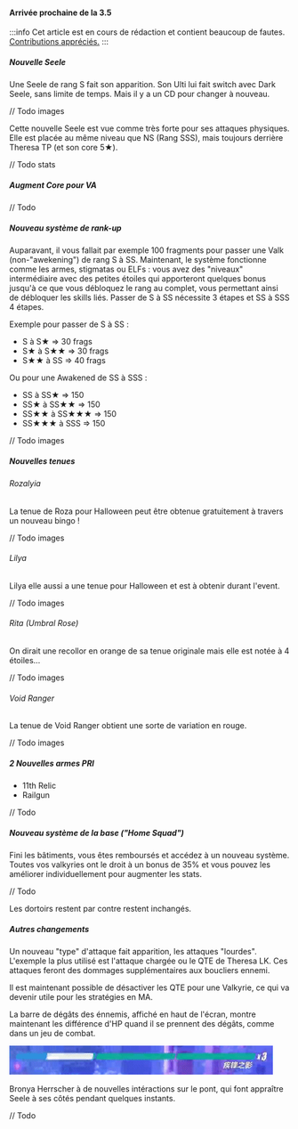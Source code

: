 #### Arrivée prochaine de la 3.5

:::info
Cet article est en cours de rédaction et contient beaucoup de fautes. [Contributions appréciés.](https://github.com/mkody/hi3/blob/master/src/assets/md/news-3.5.md)
:::

##### Nouvelle Seele

Une Seele de rang S fait son apparition. Son Ulti lui fait switch avec Dark Seele, sans limite de temps. Mais il y a un CD pour changer à nouveau.

// Todo images

Cette nouvelle Seele est vue comme très forte pour ses attaques physiques. Elle est placée au même niveau que NS (Rang SSS), mais toujours derrière Theresa TP (et son core 5★).

// Todo stats

##### Augment Core pour VA

// Todo

##### Nouveau système de rank-up

Auparavant, il vous fallait par exemple 100 fragments pour passer une Valk (non-"awekening") de rang S à SS. Maintenant, le système fonctionne comme les armes, stigmatas ou ELFs : vous avez des "niveaux" intermédiaire avec des petites étoiles qui apporteront quelques bonus jusqu'à ce que vous débloquez le rang au complet, vous permettant ainsi de débloquer les skills liés. Passer de S à SS nécessite 3 étapes et SS à SSS 4 étapes.

Exemple pour passer de S à SS :
- S à S★ => 30 frags
- S★ à S★★ => 30 frags
- S★★ à SS => 40 frags

Ou pour une Awakened de SS à SSS :
- SS à SS★ => 150
- SS★ à SS★★ => 150
- SS★★ à SS★★★ => 150
- SS★★★ à SSS => 150

// Todo images

##### Nouvelles tenues

###### Rozalyia

La tenue de Roza pour Halloween peut être obtenue gratuitement à travers un nouveau bingo !

// Todo images

###### Lilya

Lilya elle aussi a une tenue pour Halloween et est à obtenir durant l'event.

// Todo images

###### Rita (Umbral Rose)

On dirait une recollor en orange de sa tenue originale mais elle est notée à 4 étoiles...

// Todo images

###### Void Ranger

La tenue de Void Ranger obtient une sorte de variation en rouge.

// Todo images

##### 2 Nouvelles armes PRI

- 11th Relic
- Railgun

// Todo

##### Nouveau système de la base ("Home Squad")

Fini les bâtiments, vous êtes remboursés et accédez à un nouveau système.
Toutes vos valkyries ont le droit à un bonus de 35% et vous pouvez les améliorer individuellement pour augmenter les stats.

// Todo

Les dortoirs restent par contre restent inchangés.

##### Autres changements

Un nouveau "type" d'attaque fait apparition, les attaques "lourdes".
L'exemple la plus utilisé est l'attaque chargée ou le QTE de Theresa LK. Ces attaques feront des dommages supplémentaires aux boucliers ennemi.

Il est maintenant possible de désactiver les QTE pour une Valkyrie, ce qui va devenir utile pour les stratégies en MA.

La barre de dégâts des énnemis, affiché en haut de l'écran, montre maintenant les différence d'HP quand il se prennent des dégâts, comme dans un jeu de combat.

![Cela donne un bonne idée de notre force.](/img/news/3.5_degats-affichage.gif)

Bronya Herrscher à de nouvelles intéractions sur le pont, qui font appraître Seele à ses côtés pendant quelques instants.

// Todo